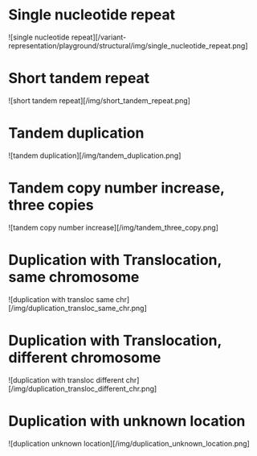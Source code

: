 # Single nucleotide repeat
![single nucleotide repeat][/variant-representation/playground/structural/img/single_nucleotide_repeat.png]

# Short tandem repeat
![short tandem repeat][/img/short_tandem_repeat.png]

# Tandem duplication
![tandem duplication][/img/tandem_duplication.png]

# Tandem copy number increase, three copies
![tandem copy number increase][/img/tandem_three_copy.png]

# Duplication with Translocation, same chromosome
![duplication with transloc same chr][/img/duplication_transloc_same_chr.png]

# Duplication with Translocation, different chromosome
![duplication with transloc different chr][/img/duplication_transloc_different_chr.png]

# Duplication with unknown location
![duplication unknown location][/img/duplication_unknown_location.png]
